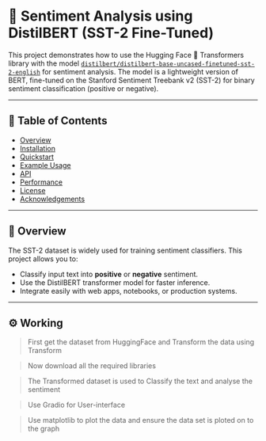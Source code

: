 # 🧠 Sentiment Analysis using DistilBERT (SST-2 Fine-Tuned)

This project demonstrates how to use the Hugging Face 🤗 Transformers library with the model [`distilbert/distilbert-base-uncased-finetuned-sst-2-english`](https://huggingface.co/distilbert/distilbert-base-uncased-finetuned-sst-2-english) for sentiment analysis. The model is a lightweight version of BERT, fine-tuned on the Stanford Sentiment Treebank v2 (SST-2) for binary sentiment classification (positive or negative).

---

## 📌 Table of Contents

- [Overview](#overview)
- [Installation](#installation)
- [Quickstart](#quickstart)
- [Example Usage](#example-usage)
- [API](#api)
- [Performance](#performance)
- [License](#license)
- [Acknowledgements](#acknowledgements)

---

## 📝 Overview

The SST-2 dataset is widely used for training sentiment classifiers. This project allows you to:

- Classify input text into **positive** or **negative** sentiment.
- Use the DistilBERT transformer model for faster inference.
- Integrate easily with web apps, notebooks, or production systems.

---

## ⚙️ Working

>First get the dataset from HuggingFace and Transform the data using Transform

>Now download all the required libraries

>The Transformed dataset is used to Classify the text and analyse the sentiment

>Use Gradio for User-interface

>Use matplotlib to plot the data and ensure the data set is ploted on to the graph


